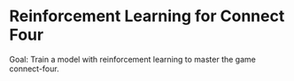 # Reinforcement Learning for Connect Four

Goal: Train a model with reinforcement learning to master the game connect-four.